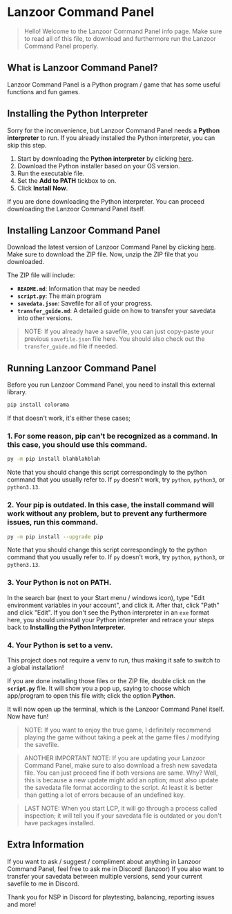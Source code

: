 # Lanzoor Command Panel 

> Hello! Welcome to the Lanzoor Command Panel info page. Make sure to read all of this file, to download and furthermore run the Lanzoor Command Panel properly.

## What is Lanzoor Command Panel?

Lanzoor Command Panel is a Python program / game that has some useful functions and fun games.

## Installing the Python Interpreter

Sorry for the inconvenience, but Lanzoor Command Panel needs a **Python interpreter** to run. If you already installed the Python interpreter, you can skip this step.

1. Start by downloading the **Python interpreter** by clicking [here](https://python.org/downloads).
2. Download the Python installer based on your OS version.
3. Run the executable file.
4. Set the **Add to PATH** tickbox to on.
5. Click **Install Now**.

If you are done downloading the Python interpreter. You can proceed downloading the Lanzoor Command Panel itself.

## Installing Lanzoor Command Panel

Download the latest version of Lanzoor Command Panel by clicking [here](https://github.com/Lanzoor/LCP/releases/latest). Make sure to download the ZIP file. Now, unzip the ZIP file that you downloaded.

The ZIP file will include:
- **`README.md`**: Information that may be needed
- **`script.py`**: The main program
- **`savedata.json`**: Savefile for all of your progress.
- **`transfer_guide.md`**: A detailed guide on how to transfer your savedata into other versions.

> NOTE: If you already have a savefile, you can just copy-paste your previous `savefile.json` file here. You should also check out the `transfer_guide.md` file if needed.

## Running Lanzoor Command Panel

Before you run Lanzoor Command Panel, you need to install this external library.

```bash
pip install colorama
```

If that doesn't work, it's either these cases;

### 1. For some reason, pip can't be recognized as a command. In this case, you should use this command.

```bash
py -m pip install blahblahblah
```

Note that you should change this script correspondingly to the python command that you usually refer to. If `py` doesn't work, try `python`, `python3`, or `python3.13`.

### 2. Your pip is outdated. In this case, the install command will work without any problem, but to prevent any furthermore issues, run this command.

```bash
py -m pip install --upgrade pip
```

Note that you should change this script correspondingly to the python command that you usually refer to. If `py` doesn't work, try `python`, `python3`, or `python3.13`.

### 3. Your Python is not on PATH.

In the search bar (next to your Start menu / windows icon), type "Edit environment variables in your account", and click it.
After that, click "Path" and click "Edit".
If you don't see the Python interpreter in an `exe` format here, you should uninstall your Python interpreter and retrace your steps back to **Installing the Python Interpreter**.

### 4. Your Python is set to a venv.

This project does not require a venv to run, thus making it safe to switch to a global installation!


If you are done installing those files or the ZIP file, double click on the **`script.py`** file. It will show you a pop up, saying to choose which app/program to open this file with; click the option **Python**.

It will now open up the terminal, which is the Lanzoor Command Panel itself. Now have fun!

> NOTE: If you want to enjoy the true game, I definitely recommend playing the game without taking a peek at the game files / modifying the savefile.

> ANOTHER IMPORTANT NOTE: If you are updating your Lanzoor Command Panel, make sure to also download a fresh new savedata file.
> You can just proceed fine if both versions are same.
> Why? Well, this is because a new update might add an option; must also update the savedata file format according to the script.
> At least it is better than getting a lot of errors because of an undefined key.

> LAST NOTE: When you start LCP, it will go through a process called inspection; it will tell you if your savedata file is outdated or you don't have packages installed.

## Extra Information

If you want to ask / suggest / compliment about anything in Lanzoor Command Panel, feel free to ask me in Discord! (lanzoor)
If you also want to transfer your savedata between multiple versions, send your current savefile to me in Discord.

Thank you for NSP in Discord for playtesting, balancing, reporting issues and more!
